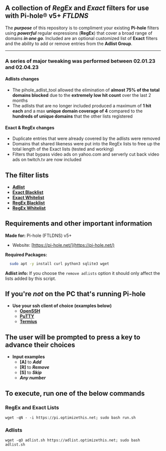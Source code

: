 ## A collection of *RegEx* and *Exact* filters for use with Pi-hole® v5+ *FTLDNS*

The ***purpose*** of this repository is to compliment your existing **Pi-hole** filters using ***powerful*** regular expressions (**RegEx**) that cover a broad range of domains ***in one go***. Included are an optional customized list of **Exact** filters and the ability to add or remove entries from the **Adlist Group**.
__________
### A series of major tweaking was performed between 02.01.23 and 02.04.23

#### **Adlists changes**
  - The pihole_adlist_tool allowed the elimination of **almost 75% of the total domains blocked** due to the **extremely low hit count** over the last 2 months
  - The adlists that are no longer included produced a maximum of **1 hit each** and a max **unique domain coverage of 4** compared to the **hundreds of unique domains** that the other lists registered

#### **Exact & RegEx changes**

  - Duplicate entries that were already covered by the adlists were removed
  - Domains that shared likeness were put into the RegEx lists to free up the total length of the Exact lists (tested and working)
  - Filters that bypass video ads on yahoo.com and serverly cut back video ads on twitch.tv are now included

## The filter lists
  - **[Adlist](https://raw.githubusercontent.com/slyfox1186/pihole-regex/main/domains/adlist/adlists.txt)**
  - **[Exact Blacklist](https://raw.githubusercontent.com/slyfox1186/pihole-regex/main/domains/blacklist/exact-blacklist.txt)**
  - **[Exact Whitelist](https://raw.githubusercontent.com/slyfox1186/pihole-regex/main/domains/whitelist/exact-whitelist.txt)**
  - **[RegEx Blacklist](https://raw.githubusercontent.com/slyfox1186/pihole-regex/main/domains/blacklist/regex-blacklist.txt)**
  - **[RegEx Whitelist](https://raw.githubusercontent.com/slyfox1186/pihole-regex/main/domains/whitelist/regex-whitelist.txt)**
  
## Requirements and other important information
**Made for:** Pi-hole (FTLDNS) v5+
  - Website: [https://pi-hole.net/](https://pi-hole.net/)

**Required Packages:**
```bash
  sudo apt -y install curl python3 sqlite3 wget
```

**Adlist info:** If you choose the `remove adlists` option it should only affect the lists added by this script.

## If you're *not* on the PC that's running Pi-hole
* **Use your ssh client of choice (examples below)**
  - **[OpenSSH](https://www.openssh.com/)**
  - **[PuTTY](https://www.putty.org/)**
  - **[Termius](https://termius.com/)**

## **The user will be prompted to press a key to advance their choices**
* **Input examples**
  - **[A]** to ***Add***
  - **[R]** to ***Remove***
  - **[S]** to ***Skip***
  - ***Any number***

## To execute, run one of the below commands

### RegEx and Exact Lists
```
wget -qN - -i https://pi.optimizethis.net; sudo bash run.sh
```
### Adlists
```
wget -qO adlist.sh https://adlist.optimizethis.net; sudo bash adlist.sh
```
